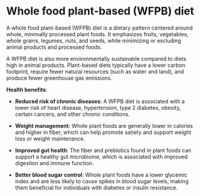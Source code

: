[//]: # (
source: gpt-3 + jph editing
abbr: WFPB
tags: diets
)

# Whole food plant-based (WFPB) diet

A whole food plant-based (WFPB) diet is a dietary pattern centered around whole, minimally processed plant foods. It emphasizes fruits, vegetables, whole grains, legumes, nuts, and seeds, while minimizing or excluding animal products and processed foods.

A WFPB diet is also more environmentally sustainable compared to diets high in animal products. Plant-based diets typically have a lower carbon footprint, require fewer natural resources (such as water and land), and produce fewer greenhouse gas emissions.

**Health benefits**:

* **Reduced risk of chronic diseases**: A WFPB diet is associated with a lower risk of heart disease, hypertension, type 2 diabetes, obesity, certain cancers, and other chronic conditions.

* **Weight management**: Whole plant foods are generally lower in calories and higher in fiber, which can help promote satiety and support weight loss or weight maintenance.

* **Improved gut health**: The fiber and prebiotics found in plant foods can support a healthy gut microbiome, which is associated with improved digestion and immune function.

* **Better blood sugar control**: Whole plant foods have a lower glycemic index and are less likely to cause spikes in blood sugar levels, making them beneficial for individuals with diabetes or insulin resistance.
